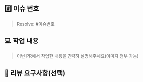## #️⃣ 이슈 번호

> Resolve: #이슈번호

## 💻 작업 내용

> 이번 PR에서 작업한 내용을 간략히 설명해주세요(이미지 첨부 가능)

## 💬 리뷰 요구사항(선택)
